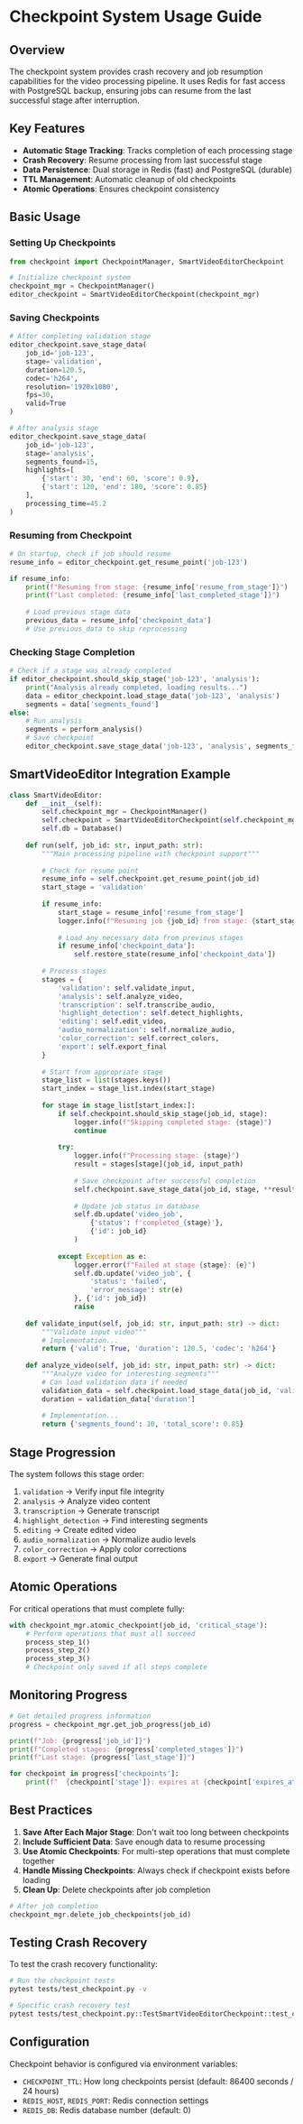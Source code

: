 # Checkpoint System Usage Guide

## Overview

The checkpoint system provides crash recovery and job resumption capabilities for the video processing pipeline. It uses Redis for fast access with PostgreSQL backup, ensuring jobs can resume from the last successful stage after interruption.

## Key Features

- **Automatic Stage Tracking**: Tracks completion of each processing stage
- **Crash Recovery**: Resume processing from last successful stage
- **Data Persistence**: Dual storage in Redis (fast) and PostgreSQL (durable)
- **TTL Management**: Automatic cleanup of old checkpoints
- **Atomic Operations**: Ensures checkpoint consistency

## Basic Usage

### Setting Up Checkpoints

```python
from checkpoint import CheckpointManager, SmartVideoEditorCheckpoint

# Initialize checkpoint system
checkpoint_mgr = CheckpointManager()
editor_checkpoint = SmartVideoEditorCheckpoint(checkpoint_mgr)
```

### Saving Checkpoints

```python
# After completing validation stage
editor_checkpoint.save_stage_data(
    job_id='job-123',
    stage='validation',
    duration=120.5,
    codec='h264',
    resolution='1920x1080',
    fps=30,
    valid=True
)

# After analysis stage
editor_checkpoint.save_stage_data(
    job_id='job-123',
    stage='analysis',
    segments_found=15,
    highlights=[
        {'start': 30, 'end': 60, 'score': 0.9},
        {'start': 120, 'end': 180, 'score': 0.85}
    ],
    processing_time=45.2
)
```

### Resuming from Checkpoint

```python
# On startup, check if job should resume
resume_info = editor_checkpoint.get_resume_point('job-123')

if resume_info:
    print(f"Resuming from stage: {resume_info['resume_from_stage']}")
    print(f"Last completed: {resume_info['last_completed_stage']}")
    
    # Load previous stage data
    previous_data = resume_info['checkpoint_data']
    # Use previous_data to skip reprocessing
```

### Checking Stage Completion

```python
# Check if a stage was already completed
if editor_checkpoint.should_skip_stage('job-123', 'analysis'):
    print("Analysis already completed, loading results...")
    data = editor_checkpoint.load_stage_data('job-123', 'analysis')
    segments = data['segments_found']
else:
    # Run analysis
    segments = perform_analysis()
    # Save checkpoint
    editor_checkpoint.save_stage_data('job-123', 'analysis', segments_found=segments)
```

## SmartVideoEditor Integration Example

```python
class SmartVideoEditor:
    def __init__(self):
        self.checkpoint_mgr = CheckpointManager()
        self.checkpoint = SmartVideoEditorCheckpoint(self.checkpoint_mgr)
        self.db = Database()
    
    def run(self, job_id: str, input_path: str):
        """Main processing pipeline with checkpoint support"""
        
        # Check for resume point
        resume_info = self.checkpoint.get_resume_point(job_id)
        start_stage = 'validation'
        
        if resume_info:
            start_stage = resume_info['resume_from_stage']
            logger.info(f"Resuming job {job_id} from stage: {start_stage}")
            
            # Load any necessary data from previous stages
            if resume_info['checkpoint_data']:
                self.restore_state(resume_info['checkpoint_data'])
        
        # Process stages
        stages = {
            'validation': self.validate_input,
            'analysis': self.analyze_video,
            'transcription': self.transcribe_audio,
            'highlight_detection': self.detect_highlights,
            'editing': self.edit_video,
            'audio_normalization': self.normalize_audio,
            'color_correction': self.correct_colors,
            'export': self.export_final
        }
        
        # Start from appropriate stage
        stage_list = list(stages.keys())
        start_index = stage_list.index(start_stage)
        
        for stage in stage_list[start_index:]:
            if self.checkpoint.should_skip_stage(job_id, stage):
                logger.info(f"Skipping completed stage: {stage}")
                continue
            
            try:
                logger.info(f"Processing stage: {stage}")
                result = stages[stage](job_id, input_path)
                
                # Save checkpoint after successful completion
                self.checkpoint.save_stage_data(job_id, stage, **result)
                
                # Update job status in database
                self.db.update('video_job', 
                    {'status': f'completed_{stage}'}, 
                    {'id': job_id}
                )
                
            except Exception as e:
                logger.error(f"Failed at stage {stage}: {e}")
                self.db.update('video_job', {
                    'status': 'failed',
                    'error_message': str(e)
                }, {'id': job_id})
                raise
    
    def validate_input(self, job_id: str, input_path: str) -> dict:
        """Validate input video"""
        # Implementation...
        return {'valid': True, 'duration': 120.5, 'codec': 'h264'}
    
    def analyze_video(self, job_id: str, input_path: str) -> dict:
        """Analyze video for interesting segments"""
        # Can load validation data if needed
        validation_data = self.checkpoint.load_stage_data(job_id, 'validation')
        duration = validation_data['duration']
        
        # Implementation...
        return {'segments_found': 10, 'total_score': 0.85}
```

## Stage Progression

The system follows this stage order:

1. `validation` → Verify input file integrity
2. `analysis` → Analyze video content
3. `transcription` → Generate transcript
4. `highlight_detection` → Find interesting segments
5. `editing` → Create edited video
6. `audio_normalization` → Normalize audio levels
7. `color_correction` → Apply color corrections
8. `export` → Generate final output

## Atomic Operations

For critical operations that must complete fully:

```python
with checkpoint_mgr.atomic_checkpoint(job_id, 'critical_stage'):
    # Perform operations that must all succeed
    process_step_1()
    process_step_2()
    process_step_3()
    # Checkpoint only saved if all steps complete
```

## Monitoring Progress

```python
# Get detailed progress information
progress = checkpoint_mgr.get_job_progress(job_id)

print(f"Job: {progress['job_id']}")
print(f"Completed stages: {progress['completed_stages']}")
print(f"Last stage: {progress['last_stage']}")

for checkpoint in progress['checkpoints']:
    print(f"  {checkpoint['stage']}: expires at {checkpoint['expires_at']}")
```

## Best Practices

1. **Save After Each Major Stage**: Don't wait too long between checkpoints
2. **Include Sufficient Data**: Save enough data to resume processing
3. **Use Atomic Checkpoints**: For multi-step operations that must complete together
4. **Handle Missing Checkpoints**: Always check if checkpoint exists before loading
5. **Clean Up**: Delete checkpoints after job completion

```python
# After job completion
checkpoint_mgr.delete_job_checkpoints(job_id)
```

## Testing Crash Recovery

To test the crash recovery functionality:

```bash
# Run the checkpoint tests
pytest tests/test_checkpoint.py -v

# Specific crash recovery test
pytest tests/test_checkpoint.py::TestSmartVideoEditorCheckpoint::test_crash_recovery_simulation -v
```

## Configuration

Checkpoint behavior is configured via environment variables:

- `CHECKPOINT_TTL`: How long checkpoints persist (default: 86400 seconds / 24 hours)
- `REDIS_HOST`, `REDIS_PORT`: Redis connection settings
- `REDIS_DB`: Redis database number (default: 0)